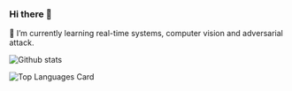 ### Hi there 👋

<!--
**ZexinLi0w0/ZexinLi0w0** is a ✨ _special_ ✨ repository because its `README.md` (this file) appears on your GitHub profile.

Here are some ideas to get you started:

- 🔭 I’m currently working on ...
- 🌱 I’m currently learning ...
- 👯 I’m looking to collaborate on ...
- 🤔 I’m looking for help with ...
- 💬 Ask me about ...
- 📫 How to reach me: ...
- 😄 Pronouns: ...
- ⚡ Fun fact: ...
-->
🌱 I’m currently learning real-time systems, computer vision and adversarial attack. 

![Github stats](https://github-readme-stats.vercel.app/api?username=ZexinLi0w0&show_icons=true&count_private=true)

![Top Languages Card](https://github-readme-stats.vercel.app/api/top-langs/?username=ZexinLi0w0&layout=compact)
